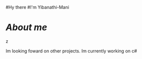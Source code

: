 #Hy there 
#I'm Yibanathi-Mani
<h1 ><i>About me</i> </h1>
z
<p>
  Im looking foward on other projects.
  Im currently working on c#
</p>


